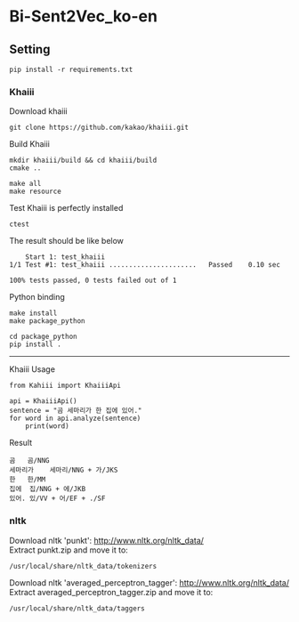 # Bi-Sent2Vec_ko-en

## Setting

    pip install -r requirements.txt
### Khaiii
Download khaiii

    git clone https://github.com/kakao/khaiii.git
    
Build Khaiii

    mkdir khaiii/build && cd khaiii/build
    cmake ..
    
    make all
    make resource

Test Khaiii is perfectly installed
    
    ctest

The result should be like below

        Start 1: test_khaiii
    1/1 Test #1: test_khaiii ......................   Passed    0.10 sec
    
    100% tests passed, 0 tests failed out of 1
    
Python binding
    
    make install
    make package_python
    
    cd package_python
    pip install .

<hr>
Khaiii Usage
    
    from Kahiii import KhaiiiApi
    
    api = KhaiiiApi()
    sentence = "곰 세마리가 한 집에 있어."
    for word in api.analyze(sentence)
        print(word)
        
Result
    
    곰	곰/NNG
    세마리가	세마리/NNG + 가/JKS
    한	한/MM
    집에	집/NNG + 에/JKB
    있어.	있/VV + 어/EF + ./SF

### nltk
Download nltk 'punkt': http://www.nltk.org/nltk_data/ <br>
Extract punkt.zip and move it to:
    
    /usr/local/share/nltk_data/tokenizers
Download nltk 'averaged_perceptron_tagger': http://www.nltk.org/nltk_data/ <br>
Extract averaged_perceptron_tagger.zip and move it to:
    
    /usr/local/share/nltk_data/taggers